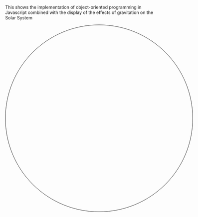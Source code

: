 This shows the implementation of object-oriented programming in Javascript combined with the display of the effects of gravitation on the Solar System
<head>
  <title>Solar System Simulation</title>
  <style>
    #solar-system {
      position: relative;
      width: 600px;
      height: 600px;
      margin: 0 auto;
      border: 1px solid black;
      border-radius: 50%;
      overflow: hidden;
    }
    
    .planet {
      position: absolute;
      width: 40px;
      height: 40px;
      border-radius: 50%;
      background-color: gray;
      transition: transform 1s;
      display: flex;
      align-items: center;
      justify-content: center;
      cursor: pointer;
    }
    
    .planet-info {
      position: absolute;
      top: 60px;
      left: 0;
      width: 100%;
      text-align: center;
      font-size: 14px;
    }
    
    #sun {
      width: 80px;
      height: 80px;
      background-color: yellow;
      border-radius: 50%;
    }
    
    #sun:hover {
      transform: scale(1.2);
    }
    
    #mercury {
      background-color: #C0C0C0;
      animation: orbit-mercury 10s linear infinite;
    }
    
    #venus {
      background-color: #FFA500;
      animation: orbit-venus 12s linear infinite;
    }
    
    #earth {
      background-color: #6495ED;
      animation: orbit-earth 16s linear infinite;
    }
    
    #mars {
      background-color: #FF4500;
      animation: orbit-mars 20s linear infinite;
    }
    
    #jupiter {
      background-color: #F4A460;
      animation: orbit-jupiter 28s linear infinite;
    }
    
    #saturn {
      background-color: #CD853F;
      animation: orbit-saturn 32s linear infinite;
    }
    
    #uranus {
      background-color: #00CED1;
      animation: orbit-uranus 36s linear infinite;
    }
    
    #neptune {
      background-color: #00008B;
      animation: orbit-neptune 40s linear infinite;
    }
    
    .planet:hover {
      transform: scale(1.2);
    }
    
    @keyframes orbit-mercury {
      0% {
        transform: rotate(0deg) translateX(90px) rotate(0deg);
      }
      100% {
        transform: rotate(360deg) translateX(90px) rotate(-360deg);
      }
    }
    
    @keyframes orbit-venus {
      0% {
        transform: rotate(0deg) translateX(120px) rotate(0deg);
      }
      100% {
        transform: rotate(360deg) translateX(120px) rotate(-360deg);
      }
    }
    
    @keyframes orbit-earth {
      0% {
        transform: rotate(0deg) translateX(150px) rotate(0deg);
      }
      100% {
        transform: rotate(360deg) translateX(150px) rotate(-360deg);
      }
    }
    
    @keyframes orbit-mars {
      0% {
        transform: rotate(0deg) translateX(180px) rotate(0deg);
      }
      100% {
        transform: rotate(360deg) translateX(180px) rotate(-360deg);
      }
    }
    
    @keyframes orbit-jupiter {
      0% {
        transform: rotate(0deg) translateX(210px) rotate(0deg);
      }
      100% {
        transform: rotate(360deg) translateX(210px) rotate(-360deg);
      }
    }
    
    @keyframes orbit-saturn {
      0% {
        transform: rotate(0deg) translateX(240px) rotate(0deg);
      }
      100% {
        transform: rotate(360deg) translateX(240px) rotate(-360deg);
      }
    }
    
    @keyframes orbit-uranus {
      0% {
        transform: rotate(0deg) translateX(270px) rotate(0deg);
      }
      100% {
        transform: rotate(360deg) translateX(270px) rotate(-360deg);
      }
    }
    
    @keyframes orbit-neptune {
      0% {
        transform: rotate(0deg) translateX(300px) rotate(0deg);
      }
      100% {
        transform: rotate(360deg) translateX(300px) rotate(-360deg);
      }
    }
  </style>
</head>
<body>
  <div id="solar-system"></div>

  <script>
    class Planet {
      constructor(id, radius, color, orbitDuration, description, mass, orbitalPeriod) {
        this.id = id;
        this.radius = radius;
        this.color = color;
        this.orbitDuration = orbitDuration;
        this.description = description;
        this.mass = mass;
        this.orbitalPeriod = orbitalPeriod;
      }

      createPlanetElement() {
        const planetElement = document.createElement('div');
        planetElement.id = this.id;
        planetElement.className = 'planet';
        planetElement.title = this.description;
        planetElement.style.backgroundColor = this.color;
        planetElement.style.width = this.radius + 'px';
        planetElement.style.height = this.radius + 'px';

        const planetInfo = document.createElement('div');
        planetInfo.className = 'planet-info';
        planetInfo.textContent = this.description;
        planetElement.appendChild(planetInfo);

        return planetElement;
      }

      startOrbitAnimation() {
        const keyframes = `orbit-${this.id} ${this.orbitDuration}s linear infinite`;
        document.getElementById(this.id).style.animation = keyframes;
      }
    }

    const solarSystem = document.getElementById('solar-system');

    const sun = new Planet('sun', 80, 'yellow', 0, 'The Sun', '1.989 × 10^30', 'N/A');
    const mercury = new Planet('mercury', 30, '#C0C0C0', 10, 'Mercury', '3.3011 × 10^23', '87.97');
    const venus = new Planet('venus', 30, '#FFA500', 12, 'Venus', '4.867 × 10^24', '224.70');
    const earth = new Planet('earth', 30, '#6495ED', 16, 'Earth', '5.972 × 10^24', '365.25');
    const mars = new Planet('mars', 30, '#FF4500', 20, 'Mars', '6.39 × 10^23', '687');
    const jupiter = new Planet('jupiter', 30, '#F4A460', 28, 'Jupiter', '1.898 × 10^27', '4,332.59');
    const saturn = new Planet('saturn', 30, '#CD853F', 32, 'Saturn', '5.683 × 10^26', '10,759.22');
    const uranus = new Planet('uranus', 30, '#00CED1', 36, 'Uranus', '8.681 × 10^25', '30,688.50');
    const neptune = new Planet('neptune', 30, '#00008B', 40, 'Neptune', '1.024 × 10^26', '60,182');

    solarSystem.appendChild(sun.createPlanetElement());
    solarSystem.appendChild(mercury.createPlanetElement());
    solarSystem.appendChild(venus.createPlanetElement());
    solarSystem.appendChild(earth.createPlanetElement());
    solarSystem.appendChild(mars.createPlanetElement());
    solarSystem.appendChild(jupiter.createPlanetElement());
    solarSystem.appendChild(saturn.createPlanetElement());
    solarSystem.appendChild(uranus.createPlanetElement());
    solarSystem.appendChild(neptune.createPlanetElement());

    const planets = [sun, mercury, venus, earth, mars, jupiter, saturn, uranus, neptune];

    planets.forEach(planet => {
      planet.startOrbitAnimation();
    });
  </script>
</body>
